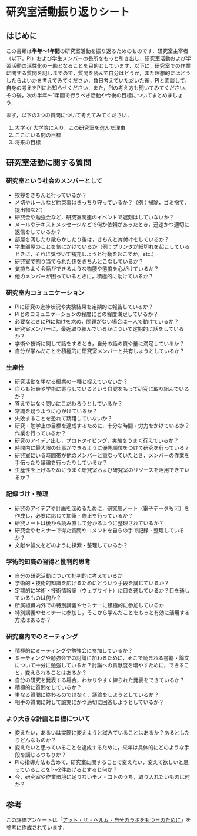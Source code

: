 # 研究室活動振り返りシート

## はじめに
この書類は**半年〜1年間**の研究室活動を振り返るためのものです．研究室主宰者（以下，PI）および学生メンバーの長所をもっと引き出し，研究室活動および学習活動の活性化の一助となることを目的としています．以下に，研究室での作業に関する質問を記しますので，質問を読んで自分はどうか，また理想的にはどうしたらよいかを考えてみてください．数日考えていただいた後，PIと面談して，自身の考えをPIにお知らせください．また，PIの考え方も聞いてみてください．その後，次の半年〜1年間で行うべき活動や今後の目標についてまとめましょう．

まず，以下の3つの質問について考えてみてください．

1. 大学 or 大学院に入り，この研究室を選んだ理由
2. ここにいる間の目標
3. 将来の目標

## 研究室活動に関する質問
### 研究室という社会のメンバーとして
* 挨拶をきちんと行っているか？
 * 〆切やルールなど約束事はきっちり守っているか？（例：掃除，ゴミ捨て，提出物など）
 * 研究会や勉強会など，研究室関連のイベントで遅刻はしていないか？
 * メールやテキストメッセージなどで何か依頼があったとき，迅速かつ適切に返信をしているか？
* 部屋を汚したり散らかしたり後は，きちんと片付けをしているか？
 * 学生部屋のことを気にかけているか（例：プリンタが紙切れを起こしているときに，それに気づいて補充しようと行動を起こすか，etc.）
* 研究室で割り当てられた係をきちんとこなしているか？
* 気持ちよく会話ができるような物腰や態度を心がけているか？
* 他のメンバーが困っているときに，積極的に助けているか？

### 研究室内コミュニケーション
* PIに研究の進捗状況や実験結果を定期的に報告しているか？
* PIとのコミュニケーションの程度にどの程度満足しているか？
* 必要なときにPIに助けを求め，問題がない場合は一人で動けているか？
* 研究室メンバーに，最近取り組んでいるかについて定期的に話をしているか？
* 学術や技術に関して話をするとき，自分の話の質や量に満足しているか？
* 自分が学んだことを積極的に研究室メンバーと共有しようとしているか？

### 生産性
* 研究活動を単なる授業の一種と捉えていないか？
* 自らも社会や学術に寄与しているという自覚をもって研究に取り組んでいるか？
 * 答えではなく問いにこだわろうとしているか？
* 常識を疑うように心がけているか？
* 失敗することを恐れて躊躇していないか？
* 研究・勉学上の目標を達成するために，十分な時間・労力をかけているか？作業を行っているか？
 * 研究のアイデア出し，プロトタイピング，実験をうまく行えているか？
 * 時間内に最大限の仕事ができるように優先順位をつけて研究を行っている？
* 研究室にいる時間帯が他のメンバーと重なっていたとき，メンバーの作業を手伝ったり議論を行ったりしているか？
* 生産性を上げるためにうまく研究室および研究室のリソースを活用できているか？

### 記録づけ・整理
* 研究のアイデアや計画を深めるために，研究用ノート（電子データも可）を作成し，必要に応じて加筆・修正を行っているか？
* 研究ノートは後から読み直して分かるように整理されているか？
* 研究会やセミナーで得た質問やコメントを自らの手で記録・整理しているか？
* 文献や論文をどのように探索・整理しているか？

### 学術的知識の習得と批判的思考
* 自分の研究活動について批判的に考えているか
* 学術的・技術的知識を広げるためにどういう手段を講じているか？
* 定期的に学術・技術情報誌（ウェブサイト）に目を通しているか？目を通しているものは何か？
* 所属組織内外での特別講義やセミナーに積極的に参加しているか
* 特別講義やセミナーに参加し，そこから学んだことをもっと有効に活用する方法はあるか？

### 研究室内でのミーティング
 * 積極的にミーティングや勉強会に参加しているか？
 * ミーティングや勉強会での討論に加わるために，そこで読まれる書籍・論文について十分に勉強しているか？討論への貢献度を増やすために，できること，変えられることはあるか？
 * 自分の研究を発表する場合，わかりやすく練られた発表をできているか？
* 積極的に質問をしているか？
* 単なる質問に終わるのではなく．議論をしようとしているか？
* 相手の質問に対して誠実にかつ適切に回答しようとしているか？

### より大きな計画と目標について
* 変えたい，あるいは実際に変えようと試みていることはあるか？あるとしたらどんなものか？
* 変えたいと思っていることを達成するために，来年は具体的にどのような手段を講じるつもりか？
* PIの指導方法も含めて，研究室に関することで変えたい，変えて欲しいと思っていることを1〜2件あげるとすると何か？
* 今，研究室や作業環境に足りないモノ・コトのうち，取り入れたいものは何か？


## 参考
この評価アンケートは「[アット・ザ・ヘルム - 自分のラボをもつ日のために](https://www.amazon.co.jp/dp/489592680X/ref=cm_sw_em_r_mt_dp_U_cn5ACbME624W8)」を参考に作成されています．
